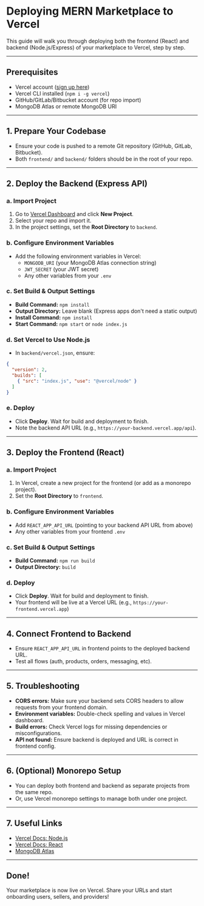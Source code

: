 # Deploying MERN Marketplace to Vercel

This guide will walk you through deploying both the frontend (React) and backend (Node.js/Express) of your marketplace to Vercel, step by step.

---

## Prerequisites
- Vercel account ([sign up here](https://vercel.com/signup))
- Vercel CLI installed (`npm i -g vercel`)
- GitHub/GitLab/Bitbucket account (for repo import)
- MongoDB Atlas or remote MongoDB URI

---

## 1. Prepare Your Codebase
- Ensure your code is pushed to a remote Git repository (GitHub, GitLab, Bitbucket).
- Both `frontend/` and `backend/` folders should be in the root of your repo.

---

## 2. Deploy the Backend (Express API)

### a. Import Project
1. Go to [Vercel Dashboard](https://vercel.com/dashboard) and click **New Project**.
2. Select your repo and import it.
3. In the project settings, set the **Root Directory** to `backend`.

### b. Configure Environment Variables
- Add the following environment variables in Vercel:
  - `MONGODB_URI` (your MongoDB Atlas connection string)
  - `JWT_SECRET` (your JWT secret)
  - Any other variables from your `.env`

### c. Set Build & Output Settings
- **Build Command:** `npm install`
- **Output Directory:** Leave blank (Express apps don't need a static output)
- **Install Command:** `npm install`
- **Start Command:** `npm start` or `node index.js`

### d. Set Vercel to Use Node.js
- In `backend/vercel.json`, ensure:
```json
{
  "version": 2,
  "builds": [
    { "src": "index.js", "use": "@vercel/node" }
  ]
}
```

### e. Deploy
- Click **Deploy**. Wait for build and deployment to finish.
- Note the backend API URL (e.g., `https://your-backend.vercel.app/api`).

---

## 3. Deploy the Frontend (React)

### a. Import Project
1. In Vercel, create a new project for the frontend (or add as a monorepo project).
2. Set the **Root Directory** to `frontend`.

### b. Configure Environment Variables
- Add `REACT_APP_API_URL` (pointing to your backend API URL from above)
- Any other variables from your frontend `.env`

### c. Set Build & Output Settings
- **Build Command:** `npm run build`
- **Output Directory:** `build`

### d. Deploy
- Click **Deploy**. Wait for build and deployment to finish.
- Your frontend will be live at a Vercel URL (e.g., `https://your-frontend.vercel.app`)

---

## 4. Connect Frontend to Backend
- Ensure `REACT_APP_API_URL` in frontend points to the deployed backend URL.
- Test all flows (auth, products, orders, messaging, etc).

---

## 5. Troubleshooting
- **CORS errors:** Make sure your backend sets CORS headers to allow requests from your frontend domain.
- **Environment variables:** Double-check spelling and values in Vercel dashboard.
- **Build errors:** Check Vercel logs for missing dependencies or misconfigurations.
- **API not found:** Ensure backend is deployed and URL is correct in frontend config.

---

## 6. (Optional) Monorepo Setup
- You can deploy both frontend and backend as separate projects from the same repo.
- Or, use Vercel monorepo settings to manage both under one project.

---

## 7. Useful Links
- [Vercel Docs: Node.js](https://vercel.com/docs/concepts/functions/serverless-functions/runtimes/nodejs)
- [Vercel Docs: React](https://vercel.com/docs/concepts/projects/overview)
- [MongoDB Atlas](https://www.mongodb.com/cloud/atlas)

---

## Done!
Your marketplace is now live on Vercel. Share your URLs and start onboarding users, sellers, and providers! 
